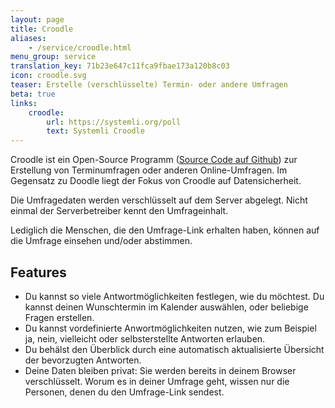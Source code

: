 ```yaml
---
layout: page
title: Croodle
aliases:
    - /service/croodle.html
menu_group: service
translation_key: 71b23e647c11fca9fbae173a120b8c03
icon: croodle.svg
teaser: Erstelle (verschlüsselte) Termin- oder andere Umfragen
beta: true
links:
    croodle:
        url: https://systemli.org/poll
        text: Systemli Croodle
---
```

Croodle ist ein Open-Source Programm ([Source Code auf Github](https://github.com/jelhan/croodle)) zur Erstellung von Terminumfragen oder anderen Online-Umfragen. Im Gegensatz zu Doodle liegt der Fokus von Croodle auf Datensicherheit.

Die Umfragedaten werden verschlüsselt auf dem Server abgelegt. Nicht einmal der Serverbetreiber kennt den Umfrageinhalt.

Lediglich die Menschen, die den Umfrage-Link erhalten haben, können auf die Umfrage einsehen und/oder abstimmen.

## Features

* Du kannst so viele Antwortmöglichkeiten festlegen, wie du möchtest. Du kannst deinen Wunschtermin im Kalender auswählen, oder beliebige Fragen erstellen.
* Du kannst vordefinierte Anwortmöglichkeiten nutzen, wie zum Beispiel ja, nein, vielleicht oder selbsterstellte Antworten erlauben.
* Du behälst den Überblick durch eine automatisch aktualisierte Übersicht der bevorzugten Antworten.
* Deine Daten bleiben privat: Sie werden bereits in deinem Browser verschlüsselt. Worum es in deiner Umfrage geht, wissen nur die Personen, denen du den Umfrage-Link sendest.
